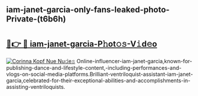 ## iam-janet-garcia-only-fans​-leaked-photo​-Private-(t6b6h)


# <h2><a href="https://mediaupload.pro?title=iam-janet-garcia&ref=git">🔗👉 🔴 iam-janet-garcia-P𝚑ot𝚘𝚜-V𝚒d𝚎o</a></h2>

[![Corinna Kopf Nue Nu𝚍e𝚜](https://i.imgur.com/0qMVB7G.gif)](https://mediaupload.pro?title=iam-janet-garcia&ref=git)
Online-influencer-iam-janet-garcia,known-for-publishing-dance-and-lifestyle-content,-including-performances-and-vlogs-on-social-media-platforms.Brilliant-ventriloquist-assistant-iam-janet-garcia,celebrated-for-their-exceptional-abilities-and-accomplishments-in-assisting-ventriloquists.  
